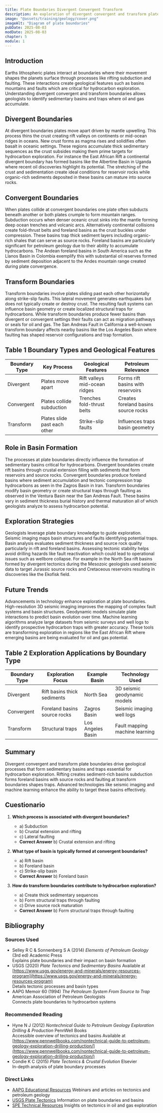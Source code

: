 ```yaml
---
title: Plate Boundaries Divergent Convergent Transform
description: An exploration of divergent convergent and transform plate boundaries detailing their geological processes and significance in forming sedimentary basins critical for hydrocarbon exploration
image: "@assets/training/geology/cover.png"
imageAlt: "Diagram of plate boundaries"
pubDate: 2025-08-03
modDate: 2025-08-03
chapter: 5
module: 1
---
```


## Introduction

Earths lithospheric plates interact at boundaries where their movement shapes the planets surface through processes like rifting subduction and faulting. These interactions create geological features such as basins mountains and faults which are critical for hydrocarbon exploration. Understanding divergent convergent and transform boundaries allows geologists to identify sedimentary basins and traps where oil and gas accumulate.

## Divergent Boundaries

At divergent boundaries plates move apart driven by mantle upwelling. This process thins the crust creating rift valleys on continents or mid-ocean ridges in oceans. New crust forms as magma rises and solidifies often basalt in oceanic settings. These regions accumulate thick sedimentary sequences as the crust subsides making them prime targets for hydrocarbon exploration. For instance the East African Rift a continental divergent boundary has formed basins like the Albertine Basin in Uganda where recent oil discoveries highlight its potential. The stretching of the crust and sedimentation create ideal conditions for reservoir rocks while organic-rich sediments deposited in these basins can mature into source rocks.

## Convergent Boundaries

When plates collide at convergent boundaries one plate often subducts beneath another or both plates crumple to form mountain ranges. Subduction occurs when denser oceanic crust sinks into the mantle forming deep ocean trenches and volcanic arcs. Alternatively continental collisions create fold-thrust belts and foreland basins as the crust buckles under compression. These basins trap thick sediment layers including organic-rich shales that can serve as source rocks. Foreland basins are particularly significant for petroleum geology due to their ability to accumulate hydrocarbons. The Andean foreland basins in South America such as the Llanos Basin in Colombia exemplify this with substantial oil reserves formed by sediment deposition adjacent to the Andes mountain range created during plate convergence.

## Transform Boundaries

Transform boundaries involve plates sliding past each other horizontally along strike-slip faults. This lateral movement generates earthquakes but does not typically create or destroy crust. The resulting fault systems can influence basin geometry or create localized structural traps for hydrocarbons. While transform boundaries produce fewer basins than divergent or convergent settings their faults can act as migration pathways or seals for oil and gas. The San Andreas Fault in California a well-known transform boundary affects nearby basins like the Los Angeles Basin where faulting has shaped reservoir configurations and trap formation.

## Table 1 Boundary Types and Geological Features

| **Boundary Type** | **Key Process**                  | **Geological Features**        | **Petroleum Relevance**               |
|-------------------|---------------------------------|-------------------------------|--------------------------------------|
| Divergent         | Plates move apart               | Rift valleys mid-ocean ridges | Forms rift basins with reservoirs    |
| Convergent        | Plates collide subduction       | Trenches fold-thrust belts    | Creates foreland basins source rocks |
| Transform         | Plates slide past each other    | Strike-slip faults            | Influences traps basin geometry     |

## Role in Basin Formation

The processes at plate boundaries directly influence the formation of sedimentary basins critical for hydrocarbons. Divergent boundaries create rift basins through crustal extension filling with sediments that form reservoirs and source rocks. Convergent boundaries produce foreland basins where sediment accumulation and tectonic compression trap hydrocarbons as seen in the Zagros Basin in Iran. Transform boundaries modify basin geometry or create structural traps through faulting as observed in the Ventura Basin near the San Andreas Fault. These basins vary in sediment thickness burial history and thermal maturation all of which geologists analyze to assess hydrocarbon potential.

## Exploration Strategies

Geologists leverage plate boundary knowledge to guide exploration. Seismic imaging maps basin structures and faults identifying potential traps. Basin analysis evaluates sediment thickness and source rock quality particularly in rift and foreland basins. Assessing tectonic stability helps avoid drilling hazards like fault reactivation which could lead to operational issues such as wellbore collapse. For example in the North Sea rift basins formed by divergent tectonics during the Mesozoic geologists used seismic data to target Jurassic source rocks and Cretaceous reservoirs resulting in discoveries like the Ekofisk field.

## Future Trends

Advancements in technology enhance exploration at plate boundaries. High-resolution 3D seismic imaging improves the mapping of complex fault systems and basin structures. Geodynamic models simulate plate interactions to predict basin evolution over time. Machine learning algorithms analyze large datasets from seismic surveys and well logs to identify prospective hydrocarbon traps with greater accuracy. These tools are transforming exploration in regions like the East African Rift where emerging basins are being evaluated for oil and gas potential.

## Table 2 Exploration Applications by Boundary Type

| **Boundary Type** | **Exploration Focus**         | **Example Basin**      | **Technology Used**         |
|-------------------|------------------------------|-----------------------|----------------------------|
| Divergent         | Rift basins thick sediments  | North Sea             | 3D seismic geodynamic models |
| Convergent        | Foreland basins source rocks | Zagros Basin          | Seismic imaging well logs   |
| Transform         | Structural traps             | Los Angeles Basin     | Fault mapping machine learning |

## Summary

Divergent convergent and transform plate boundaries drive geological processes that form sedimentary basins and traps essential for hydrocarbon exploration. Rifting creates sediment-rich basins subduction forms foreland basins with source rocks and faulting at transform boundaries shapes traps. Advanced technologies like seismic imaging and machine learning enhance the ability to target these basins effectively.

## Cuestionario

1. **Which process is associated with divergent boundaries?**
   - a) Subduction
   - b) Crustal extension and rifting
   - c) Lateral faulting
   - **Correct Answer** b) Crustal extension and rifting

2. **What type of basin is typically formed at convergent boundaries?**
   - a) Rift basin
   - b) Foreland basin
   - c) Strike-slip basin
   - **Correct Answer** b) Foreland basin

3. **How do transform boundaries contribute to hydrocarbon exploration?**
   - a) Create thick sedimentary sequences
   - b) Form structural traps through faulting
   - c) Drive source rock maturation
   - **Correct Answer** b) Form structural traps through faulting

## Bibliography

### Sources Used

- Selley R C & Sonnenberg S A (2014) *Elements of Petroleum Geology* (3rd ed) Academic Press  
  Explains plate boundaries and their impact on basin formation
- USGS (2020) *Plate Tectonics and Sedimentary Basins* Available at [https://www.usgs.gov/energy-and-minerals/energy-resources-program](https://www.usgs.gov/energy-and-minerals/energy-resources-program)  
  Details tectonic processes and basin types
- AAPG Memoir 60 (1994) *The Petroleum System From Source to Trap* American Association of Petroleum Geologists  
  Connects plate boundaries to hydrocarbon systems

### Recommended Reading

- Hyne N J (2012) *Nontechnical Guide to Petroleum Geology Exploration Drilling & Production* PennWell Books  
  Accessible overview of tectonics and basins Available at [https://www.pennwellbooks.com/nontechnical-guide-to-petroleum-geology-exploration-drilling-production/](https://www.pennwellbooks.com/nontechnical-guide-to-petroleum-geology-exploration-drilling-production/)
- Condie K C (2015) *Plate Tectonics & Crustal Evolution* Elsevier  
  In-depth analysis of plate boundary processes

### Direct Links

- [AAPG Educational Resources](https://www.aapg.org/learn) Webinars and articles on tectonics and petroleum geology
- [USGS Plate Tectonics](https://www.usgs.gov/science-explorer-results?es=plate+tectonics) Information on plate boundaries and basins
- [SPE Technical Resources](https://www.spe.org/en/) Insights on tectonics in oil and gas exploration
